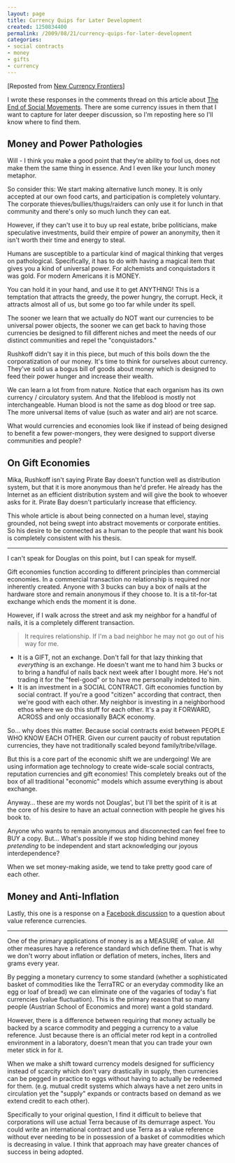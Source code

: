 ```yaml
---
layout: page
title: Currency Quips for Later Development
created: 1250834400
permalink: /2009/08/21/currency-quips-for-later-development
categories:
- social contracts
- money
- gifts
- currency
---
```

[Reposted from [New Currency Frontiers](/new-currency-frontiers/currency-quips-for-later-development)]

I wrote these responses in the comments thread on this article about [The End of Social Movements](/arthur-mag/an-end-to-movements). There are some currency issues in them that I want to capture for later deeper discussion, so I'm reposting here so I'll know where to find them.

## Money and Power Pathologies

Will - I think you make a good point that they're ability to fool us, does not make them the same thing in essence. And I even like your lunch money metaphor.

So consider this: We start making alternative lunch money. It is only accepted at our own food carts, and participation is completely voluntary. The corporate thieves/bullies/thugs/raiders can only use it for lunch in that community and there's only so much lunch they can eat.

However, if they can't use it to buy up real estate, bribe politicians, make speculative investments, build their empire of power an anonymity, then it isn't worth their time and energy to steal.

Humans are susceptible to a particular kind of magical thinking that verges on pathological. Specifically, it has to do with having a magical item that gives you a kind of universal power. For alchemists and conquistadors it was gold. For modern Americans it is MONEY.

You can hold it in your hand, and use it to get ANYTHING! This is a temptation that attracts the greedy, the power hungry, the corrupt. Heck, it attracts almost all of us, but some go too far while under its spell.

The sooner we learn that we actually do NOT want our currencies to be universal power objects, the sooner we can get back to having those currencies be designed to fill different niches and meet the needs of our distinct communities and repel the "conquistadors."

Rushkoff didn't say it in this piece, but much of this boils down the the corporatization of our money. It's time to think for ourselves about currency. They've sold us a bogus bill of goods about money which is designed to feed their power hunger and increase their wealth.

We can learn a lot from from nature. Notice that each organism has its own currency / circulatory system. And that the lifeblood is mostly not interchangeable. Human blood is not the same as dog blood or tree sap. The more universal items of value (such as water and air) are not scarce.

What would currencies and economies look like if instead of being designed to benefit a few power-mongers, they were designed to support diverse communities and people?

## On Gift Economies

Mika, Rushkoff isn't saying Pirate Bay doesn't function well as distribution system, but that it is more anonymous than he'd prefer. He already has the Internet as an efficient distribution system and will give the book to whoever asks for it. Pirate Bay doesn't particularly increase that efficiency.

This whole article is about being connected on a human level, staying grounded, not being swept into abstract movements or corporate entities. So his desire to be connected as a human to the people that want his book is completely consistent with his thesis.

---

I can't speak for Douglas on this point, but I can speak for myself.

Gift economies function according to different principles than commercial economies. In a commercial transaction no relationship is required nor inherently created. Anyone with 3 bucks can buy a box of nails at the hardware store and remain anonymous if they choose to. It is a tit-for-tat exchange which ends the moment it is done.

However, if I walk across the street and ask my neighbor for a handful of nails, it is a completely different transaction.

> It requires relationship. If I'm a bad neighbor he may not go out of his way for me.

- It is a GIFT, not an exchange. Don't fall for that lazy thinking that *everything* is an exchange. He doesn't want me to hand him 3 bucks or to bring a handful of nails back next week after I bought more. He's not trading it for the "feel-good" or to have me personally indebted to him.
- It is an investment in a SOCIAL CONTRACT. Gift economies function by social contract. If you're a good "citizen" according that contract, then we're good with each other. My neighbor is investing in a neighborhood ethos where we do this stuff for each other. It's a pay it FORWARD, ACROSS and only occasionally BACK economy.

So… why does this matter. Because social contracts exist between PEOPLE WHO KNOW EACH OTHER. Given our current paucity of robust reputation currencies, they have not traditionally scaled beyond family/tribe/village.

But this is a core part of the economic shift we are undergoing! We are using information age technology to create wide-scale social contracts, reputation currencies and gift economies! This completely breaks out of the box of all traditional "economic" models which assume everything is about exchange.

Anyway… these are my words not Douglas', but I'll bet the spirit of it is at the core of his desire to have an actual connection with people he gives his book to.

Anyone who wants to remain anonymous and disconnected can feel free to BUY a copy. But… What's possible if we stop hiding behind money *pretending* to be independent and start acknowledging our joyous interdependence?

When we set money-making aside, we tend to take pretty good care of each other.

## Money and Anti-Inflation

Lastly, this one is a response on a [Facebook discussion](/facebook/value-reference-currencies) to a question about value reference currencies.

---

One of the primary applications of money is as a MEASURE of value. All other measures have a reference standard which define them. That is why we don't worry about inflation or deflation of meters, inches, liters and grams every year.

By pegging a monetary currency to some standard (whether a sophisticated basket of commodities like the TerraTRC or an everyday commodity like an egg or loaf of bread) we can eliminate one of the vagaries of today's fiat currencies (value fluctuation). This is the primary reason that so many people (Austrian School of Economics and more) want a gold standard.

However, there is a difference between requiring that money actually be backed by a scarce commodity and pegging a currency to a value reference. Just because there is an official meter rod kept in a controlled environment in a laboratory, doesn't mean that you can trade your own meter stick in for it.

When we make a shift toward currency models designed for sufficiency instead of scarcity which don't vary drastically in supply, then currencies can be pegged in practice to eggs without having to actually be redeemed for them. (e.g. mutual credit systems which always have a net zero units in circulation yet the "supply" expands or contracts based on demand as we extend credit to each other).

Specifically to your original question, I find it difficult to believe that corporations will use actual Terra because of its demurrage aspect. You could write an international contract and use Terra as a value reference without ever needing to be in possession of a basket of commodities which is decreasing in value. I think that approach may have greater chances of success in being adopted.
